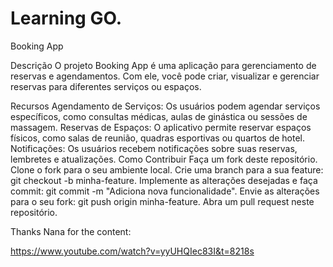 # Learning GO.

Booking App
>>>>

Descrição
O projeto Booking App é uma aplicação para gerenciamento de reservas e agendamentos. Com ele, você pode criar, visualizar e gerenciar reservas para diferentes serviços ou espaços.

Recursos
Agendamento de Serviços: Os usuários podem agendar serviços específicos, como consultas médicas, aulas de ginástica ou sessões de massagem.
Reservas de Espaços: O aplicativo permite reservar espaços físicos, como salas de reunião, quadras esportivas ou quartos de hotel.
Notificações: Os usuários recebem notificações sobre suas reservas, lembretes e atualizações.
Como Contribuir
Faça um fork deste repositório.
Clone o fork para o seu ambiente local.
Crie uma branch para a sua feature: git checkout -b minha-feature.
Implemente as alterações desejadas e faça commit: git commit -m "Adiciona nova funcionalidade".
Envie as alterações para o seu fork: git push origin minha-feature.
Abra um pull request neste repositório.



Thanks Nana for the content:

https://www.youtube.com/watch?v=yyUHQIec83I&t=8218s


